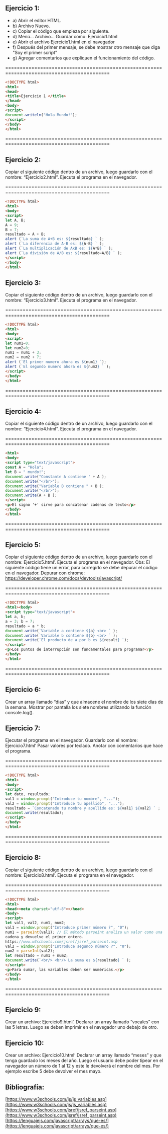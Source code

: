 ## Ejercicio 1:

- a) Abrir el editor HTML.
- b) Archivo Nuevo.
- c) Copiar el código que empieza por <!DOCTYPE html> siguiente.
- d) Menú... Archivo... Guardar como: Ejercicio1.html
- e) Abrir el archivo Ejercicio1.html en el navegador
- f) Después del primer mensaje, se debe mostrar otro mensaje que diga "Soy el primer script"
- g) Agregar comentarios que expliquen el funcionamiento del código.

==========================================================================================
```html
<!DOCTYPE html>
<html>
<head>
<title>Ejercicio 1 </title>
</head>
<body>
<script>
document.writeln("Hola Mundo!");
</script>
</body>
</html>
```
==========================================================================================

## Ejercicio 2:

Copiar el siguiente código dentro de un archivo, luego guardarlo con el nombre: “Ejercicio2.html”.
Ejecuta el programa en el navegador.

==========================================================================================
```html
<!DOCTYPE html>
<html>
<body>
<script>
let A, B;
A = 9;
B = 7;
resultado = A + B;
alert (`La suma de A+B es: ${resultado} ` );
alert (`La diferencia de A-B es: ${A-B} ` );
alert (`La multiplicación de AxB es: ${A*B} ` );
alert (`La división de A/B es: ${resultado=A/B} ` );
</script>
</body>
</html>
```

## Ejercicio 3:


Copiar el siguiente código dentro de un archivo, luego guardarlo con el nombre:
“Ejercicio3.html”. Ejecuta el programa en el navegador.

==========================================================================================
```html
<!DOCTYPE html>
<html>
<body>
<script>
let num1=0;
let num2=0;
num1 = num1 + 3;
num2 = num2 + 7;
alert (`El primer numero ahora es ${num1} `);
alert (`El segundo numero ahora es ${num2} ` );
</script>
</body>
</html>
```
==========================================================================================

## Ejercicio 4:

Copiar el siguiente código dentro de un archivo, luego guardarlo con el nombre:
“Ejercicio4.html”. Ejecuta el programa en el navegador.

==========================================================================================
```html
<html>
<body>
<script type="text/javascript">
const A = "Hola";
let B = " mundo!";
document.write("Constante A contiene " + A );
document.write("</br>");
document.write("Variable B contiene " + B );
document.write("</br>");
document.write(A + B );
</script>
<p>El signo '+' sirve para concatenar cadenas de texto</p>
</body>
</html>
```
==========================================================================================
## Ejercicio 5:

Copiar el siguiente código dentro de un archivo, luego guardarlo con el nombre:
Ejercicio5.html’. Ejecuta el programa en el navegador.
Obs: El siguiente código tiene un error, para corregirlo se debe depurar el código en el
navegador.
Depurar con chrome: https://developer.chrome.com/docs/devtools/javascript/

==========================================================================================
```html
<!DOCTYPE html>
<html><body>
<script type="text/javascript">
let a, b;
a = 3; b = 7;
resultado = a * b;
document.write(`Variable a contiene ${a} <br> ` );
document.write(`Variable b contiene ${b} <br> ` );
document.write(`El producto de a por b es ${result} `);
</script>
<p>Los puntos de interrupción son fundamentales para programar</p>
</body>
</html>
```
==========================================================================================

## Ejercicio 6:

Crear un array llamado “dias” y que almacene el nombre de los siete días de la semana.
Mostrar por pantalla los siete nombres utilizando la función console.log().

## Ejercicio 7:

Ejecutar el programa en el navegador. Guardarlo con el nombre: Ejercicio7.html’ Pasar
valores por teclado. Anotar con comentarios que hace el programa.

==========================================================================================
```html
<!DOCTYPE html>
<html>
<body>
<script>
let dato, resultado;
val1 = window.prompt("Introduce tu nombre", "...");
val2 = window.prompt("Introduce tu apellido", "...");
resultado = `Concatenado tu nombre y apellido es: ${val1} ${val2} ` ;
document.write(resultado);
</script>
</body>
</html>
```
==========================================================================================
## Ejercicio 8:

Copiar el siguiente código dentro de un archivo, luego guardarlo con el nombre:
Ejercicio8.html’. Ejecuta el programa en el navegador.

==========================================================================================
```html
<!DOCTYPE html>
<html>
<head><meta charset="utf-8"></head>
<body>
<script>
let val1, val2, num1, num2;
val1 = window.prompt("Introduce primer número ?", "0");
num1 = parseInt(val1); // El método parseInt analiza un valor como una
cadena y devuelve el primer entero.
https://www.w3schools.com/jsref/jsref_parseint.asp
val2 = window.prompt("Introduce segundo número ?", "0");
num2 = parseInt(val2);
let resultado = num1 + num2;
document.write(`<br/> <br/> La suma es ${resultado} ` );
</script>
<p>Para sumar, las variables deben ser numéricas.</p>
</body>
</html>
```
==========================================================================================

## Ejercicio 9:
Crear un archivo: Ejercicio9.html’. Declarar un array llamado “vocales” con las 5 letras.
Luego se deben imprimir en el navegador uno debajo de otro.

## Ejercicio 10:
Crear un archivo: Ejercicio10.html’ Declarar un array llamado “meses” y que tenga
guardado los meses del año. Luego el usuario debe poder tipear en el navegador un
número de 1 al 12 y este le devolverá el nombre del mes. Por ejemplo escribe 5 debe
devolver el mes mayo.

## Bibliografía:

[https://www.w3schools.com/js/js_variables.asp](https://www.w3schools.com/js/js_variables.asp)
[https://www.w3schools.com/jsref/jsref_parseint.asp](https://www.w3schools.com/jsref/jsref_parseint.asp)
[https://lenguajejs.com/javascript/arrays/que-es/](https://lenguajejs.com/javascript/arrays/que-es/)
